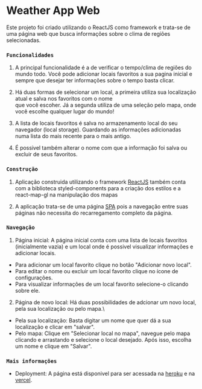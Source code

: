 # Weather App Web

Este projeto foi criado utilizando o ReactJS como framework e trata-se de uma página web que busca informações
sobre o clima de regiões selecionadas.

### `Funcionalidades`

1. A principal funcionalidade é a de verificar o tempo/clima de regiões do mundo todo. Você pode adicionar locais favoritos
a sua pagina inicial e sempre que desejar ter informações sobre o tempo basta clicar.

2. Há duas formas de selecionar um local, a primeira utiliza sua localização atual e salva nos favoritos com o nome\
que você escoher. Já a segunda utiliza de uma seleção pelo mapa, onde você escolhe qualquer lugar do mundo!

3. A lista de locais favoritos é salva no armazenamento local do seu navegador (local storage). Guardando as informações
adicionadas numa lista do mais recente para o mais antigo.

4. É possivel também alterar o nome com que a informação foi salva ou excluir de seus favoritos.

### `Construção`

1. Aplicação construida utilizando o framework [ReactJS](https://pt-br.reactjs.org) também conta com a biblioteca
styled-components para a criação dos estilos e a react-map-gl na manipulação dos mapas

2. A aplicação trata-se de uma página [SPA](https://en.wikipedia.org/wiki/Single-page_application) pois a navegação entre
suas páginas não necessita do recarregamento completo da página.

### `Navegação`

1. Página inicial:
  A página inicial conta com uma lista de locais favoritos (inicialmente vazia) e um local onde é possivel visualizar
  informações e adicionar locais.
  * Para adicionar um local favorito clique no botão "Adicionar novo local".
  * Para editar o nome ou excluir um local favorito clique no ícone de configurações.
  * Para visualizar informações de um local favorito selecione-o clicando sobre ele.

2. Página de novo local:
  Há duas possibilidades de adcionar um novo local, pela sua localização ou pelo mapa.\
  * Pela sua localização: Basta digitar um nome que quer dá a sua localização e clicar em "salvar".
  * Pelo mapa: Clique em "Selecionar local no mapa", navegue pelo mapa clicando e arrastando e selecione o local desejado.
  Após isso, escolha um nome e clique em "Salvar".
  
  ### `Mais informações`
  
  * Deployment: A página está disponivel para ser acessada na [heroku](https://weather-app-web1.herokuapp.com) e na [vercel](https://weather-app-lqjafdib5.vercel.app).
